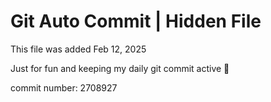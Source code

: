 # Git Auto Commit | Hidden File

This file was added Feb 12, 2025

Just for fun and keeping my daily git commit active 🤪

commit number: 2708927
